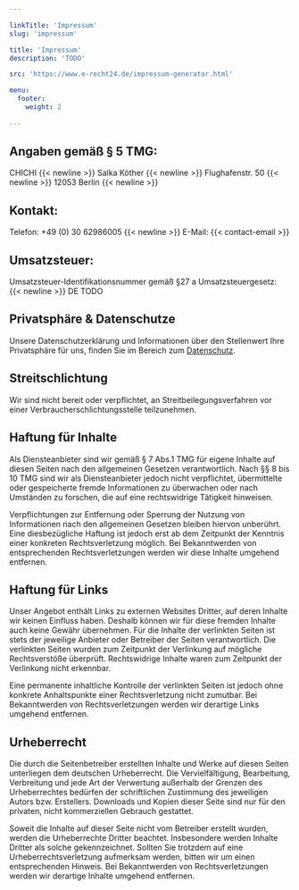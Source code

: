 ```yaml
---

linkTitle: 'Impressum'
slug: 'impressum'

title: 'Impressum' 
description: 'TODO'

src: 'https://www.e-recht24.de/impressum-generator.html'

menu:
  footer:
    weight: 2
    
---
```



## Angaben gemäß § 5 TMG:

CHICHI              {{< newline >}}
Salka Köther        {{< newline >}} 
Flughafenstr. 50    {{< newline >}}
12053 Berlin        {{< newline >}}


## Kontakt:
Telefon: +49 (0) 30 62986005 {{< newline >}}
E-Mail: {{< contact-email >}}


## Umsatzsteuer:

Umsatzsteuer-Identifikationsnummer gemäß §27 a Umsatzsteuergesetz: {{< newline >}} 
DE TODO


## Privatsphäre & Datenschutze

Unsere Datenschutzerklärung und Informationen über den Stellenwert Ihre Privatsphäre für uns, finden 
Sie im Bereich zum [Datenschutz](/datenschutzerklaerung "Datenschutzerklärung"). 


## Streitschlichtung

Wir sind nicht bereit oder verpflichtet, an Streitbeilegungsverfahren vor einer 
Verbraucherschlichtungsstelle teilzunehmen.


## Haftung für Inhalte
Als Diensteanbieter sind wir gemäß § 7 Abs.1 TMG für eigene Inhalte auf diesen Seiten nach den 
allgemeinen Gesetzen verantwortlich. Nach §§ 8 bis 10 TMG sind wir als Diensteanbieter jedoch nicht 
verpflichtet, übermittelte oder gespeicherte fremde Informationen zu überwachen oder nach Umständen 
zu forschen, die auf eine rechtswidrige Tätigkeit hinweisen.

Verpflichtungen zur Entfernung oder Sperrung der Nutzung von Informationen nach den allgemeinen 
Gesetzen bleiben hiervon unberührt. Eine diesbezügliche Haftung ist jedoch erst ab dem Zeitpunkt der
Kenntnis einer konkreten Rechtsverletzung möglich. Bei Bekanntwerden von entsprechenden 
Rechtsverletzungen werden wir diese Inhalte umgehend entfernen.


## Haftung für Links

Unser Angebot enthält Links zu externen Websites Dritter, auf deren Inhalte wir keinen Einfluss 
haben. Deshalb können wir für diese fremden Inhalte auch keine Gewähr übernehmen. Für die Inhalte 
der verlinkten Seiten ist stets der jeweilige Anbieter oder Betreiber der Seiten verantwortlich. Die 
verlinkten Seiten wurden zum Zeitpunkt der Verlinkung auf mögliche Rechtsverstöße überprüft. 
Rechtswidrige Inhalte waren zum Zeitpunkt der Verlinkung nicht erkennbar.

Eine permanente inhaltliche Kontrolle der verlinkten Seiten ist jedoch ohne konkrete Anhaltspunkte 
einer Rechtsverletzung nicht zumutbar. Bei Bekanntwerden von Rechtsverletzungen werden wir derartige 
Links umgehend entfernen.


## Urheberrecht

Die durch die Seitenbetreiber erstellten Inhalte und Werke auf diesen Seiten unterliegen dem 
deutschen Urheberrecht. Die Vervielfältigung, Bearbeitung, Verbreitung und jede Art der Verwertung 
außerhalb der Grenzen des Urheberrechtes bedürfen der schriftlichen Zustimmung des jeweiligen Autors 
bzw. Erstellers. Downloads und Kopien dieser Seite sind nur für den privaten, nicht kommerziellen 
Gebrauch gestattet.

Soweit die Inhalte auf dieser Seite nicht vom Betreiber erstellt wurden, werden die Urheberrechte 
Dritter beachtet. Insbesondere werden Inhalte Dritter als solche gekennzeichnet. Sollten Sie 
trotzdem auf eine Urheberrechtsverletzung aufmerksam werden, bitten wir um einen entsprechenden 
Hinweis. Bei Bekanntwerden von Rechtsverletzungen werden wir derartige Inhalte umgehend entfernen.    
 
